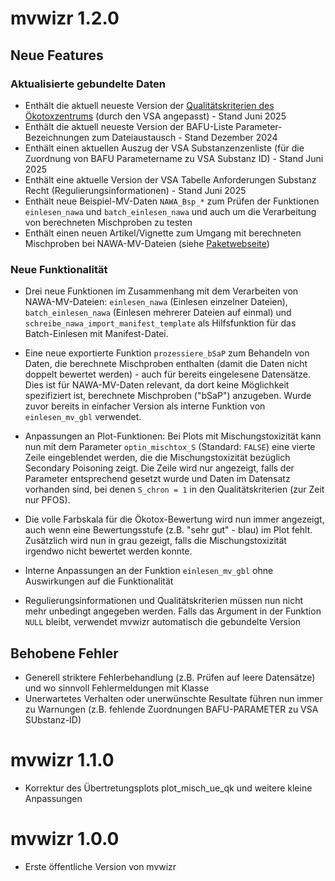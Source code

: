 # mvwizr 1.2.0

## Neue Features

### Aktualisierte gebundelte Daten

-   Enthält die aktuell neueste Version der [Qualitätskriterien des Ökotoxzentrums](https://www.oekotoxzentrum.ch/expertenservice/qualitaetskriterien/qualitaetskriterienvorschlaege-oekotoxzentrum) (durch den VSA angepasst) - Stand Juni 2025
-   Enthält die aktuell neueste Version der BAFU-Liste Parameter-Bezeichnungen zum Dateiaustausch - Stand Dezember 2024
-   Enthält einen aktuellen Auszug der VSA Substanzenzenliste (für die Zuordnung von BAFU Parametername zu VSA Substanz ID) - Stand Juni 2025
-   Enthält eine aktuelle Version der VSA Tabelle Anforderungen Substanz Recht (Regulierungsinformationen) - Stand Juni 2025
-   Enthält neue Beispiel-MV-Daten `NAWA_Bsp_*` zum Prüfen der Funktionen `einlesen_nawa` und `batch_einlesen_nawa` und auch um die Verarbeitung von berechneten Mischproben zu testen
-   Enthält einen neuen Artikel/Vignette zum Umgang mit berechneten Mischproben bei NAWA-MV-Dateien (siehe [Paketwebseite](https://ror-at-ebp.github.io/mvwizr/))

### Neue Funktionalität

-   Drei neue Funktionen im Zusammenhang mit dem Verarbeiten von NAWA-MV-Dateien: `einlesen_nawa` (Einlesen einzelner Dateien), `batch_einlesen_nawa` (Einlesen mehrerer Dateien auf einmal) und `schreibe_nawa_import_manifest_template` als Hilfsfunktion für das Batch-Einlesen mit Manifest-Datei.

-   Eine neue exportierte Funktion `prozessiere_bSaP` zum Behandeln von Daten, die berechnete Mischproben enthalten (damit die Daten nicht doppelt bewertet werden) - auch für bereits eingelesene Datensätze. Dies ist für NAWA-MV-Daten relevant, da dort keine Möglichkeit spezifiziert ist, berechnete Mischproben ("bSaP") anzugeben. Wurde zuvor bereits in einfacher Version als interne Funktion von `einlesen_mv_gbl` verwendet.

-   Anpassungen an Plot-Funktionen: Bei Plots mit Mischungstoxizität kann nun mit dem Parameter `optin_mischtox_S` (Standard: `FALSE`) eine vierte Zeile eingeblendet werden, die die Mischungstoxizität bezüglich Secondary Poisoning zeigt. Die Zeile wird nur angezeigt, falls der Parameter entsprechend gesetzt wurde und Daten im Datensatz vorhanden sind, bei denen `S_chron = 1` in den Qualitätskriterien (zur Zeit nur PFOS).

-   Die volle Farbskala für die Ökotox-Bewertung wird nun immer angezeigt, auch wenn eine Bewertungsstufe (z.B. "sehr gut" - blau) im Plot fehlt. Zusätzlich wird nun in grau gezeigt, falls die Mischungstoxizität irgendwo nicht bewertet werden konnte.

-   Interne Anpassungen an der Funktion `einlesen_mv_gbl` ohne Auswirkungen auf die Funktionalität

-   Regulierungsinformationen und Qualitätskriterien müssen nun nicht mehr unbedingt angegeben werden. Falls das Argument in der Funktion `NULL` bleibt, verwendet mvwizr automatisch die gebundelte Version

## Behobene Fehler

-   Generell striktere Fehlerbehandlung (z.B. Prüfen auf leere Datensätze) und wo sinnvoll Fehlermeldungen mit Klasse
-   Unerwartetes Verhalten oder unerwünschte Resultate führen nun immer zu Warnungen (z.B. fehlende Zuordnungen BAFU-PARAMETER zu VSA SUbstanz-ID)

# mvwizr 1.1.0

-   Korrektur des Übertretungsplots plot_misch_ue_qk und weitere kleine Anpassungen

# mvwizr 1.0.0

-   Erste öffentliche Version von mvwizr
